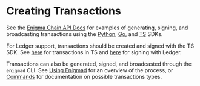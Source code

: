 # Creating Transactions

See the [Enigma Chain API Docs](https://api.enigma.exchange/#chain-api) for examples of generating, signing, and broadcasting transactions using the [Python](https://github.com/EnigmasLab/sdk-python), [Go](https://github.com/EnigmasLab/sdk-go/), and [TS](https://github.com/EnigmasLab/enigma-ts) SDKs.

For Ledger support, transactions should be created and signed with the TS SDK. See [here](https://github.com/EnigmasLab/enigma-ts/wiki/03Transactions) for transactions in TS and [here](https://github.com/EnigmasLab/enigma-ts/wiki/03TransactionsEthereumLedger) for signing with Ledger.

Transactions can also be generated, signed, and broadcasted through the `enigmad` CLI. See [Using Enigmad](../tools/enigmad/02_using.md) for an overview of the process, or [Commands](../tools/enigmad/commands#tx) for documentation on possible transactions types.